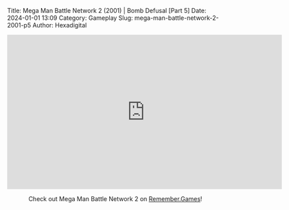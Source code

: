 Title: Mega Man Battle Network 2 (2001) | Bomb Defusal [Part 5]
Date: 2024-01-01 13:09
Category: Gameplay
Slug: mega-man-battle-network-2-2001-p5
Author: Hexadigital

<center><iframe src="https://www.youtube.com/embed/jwjCaGfL4Qo?feature=oembed" allow="accelerometer; autoplay; encrypted-media; gyroscope; picture-in-picture" width="640" height="360" frameborder="0"></iframe>

Check out Mega Man Battle Network 2 on [Remember.Games](https://remember.games/game/2244/mega-man-battle-network-2/)!</center>